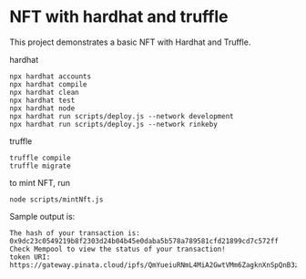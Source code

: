 # NFT with hardhat and truffle

This project demonstrates a basic NFT with Hardhat and Truffle. 

hardhat
```shell
npx hardhat accounts
npx hardhat compile
npx hardhat clean
npx hardhat test
npx hardhat node
npx hardhat run scripts/deploy.js --network development
npx hardhat run scripts/deploy.js --network rinkeby
```

truffle
```shell
truffle compile
truffle migrate
```

to mint NFT, run
```
node scripts/mintNft.js
```

Sample output is:
```
The hash of your transaction is:  0x9dc23c0549219b8f2303d24b04b45e0daba5b578a789581cfd21899cd7c572ff 
Check Mempool to view the status of your transaction!
token URI: https://gateway.pinata.cloud/ipfs/QmYueiuRNmL4MiA2GwtVMm6ZagknXnSpQnB3z2gWbz36hP
```
